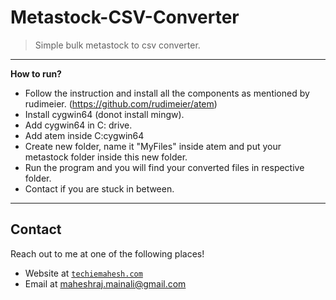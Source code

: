 # Metastock-CSV-Converter
> Simple bulk metastock to csv converter.
---
**How to run?**

- Follow the instruction and install all the components as mentioned by rudimeier. (https://github.com/rudimeier/atem)
- Install cygwin64 (donot install mingw).
- Add cygwin64 in C: drive.
- Add atem inside C:cygwin64
- Create new folder, name it "MyFiles" inside atem and put your metastock folder inside this new folder.
- Run the program and you will find your converted files in respective folder.
- Contact if you are stuck in between.

---
## Contact

Reach out to me at one of the following places!

- Website at <a href="https://techiemahesh.com" target="_blank">`techiemahesh.com`</a>
- Email at maheshraj.mainali@gmail.com

